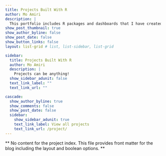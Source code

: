 ```yaml
---
title: Projects Built With R
author: Mo Amiri
description: |
  This portfolio includes R packages and dashboards that I have created.
show_post_thumbnail: true
show_author_byline: false
show_post_date: false
show_button_links: false
layout: list-grid # list, list-sidebar, list-grid

sidebar:
  title: Projects Built With R
  author: Mo Amiri
  description: |
    Projects can be anything!
  show_sidebar_adunit: false
  text_link_label: ""
  text_link_url: ""

cascade:
  show_author_byline: true
  show_comments: false
  show_post_date: false
  sidebar:
    show_sidebar_adunit: true
    text_link_label: View all projects
    text_link_url: /project/
---
```


** No content for the project index. This file provides front matter for the blog including the layout and boolean options. **

